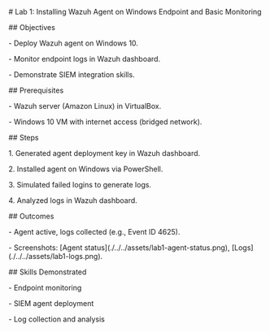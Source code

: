 \# Lab 1: Installing Wazuh Agent on Windows Endpoint and Basic Monitoring

\## Objectives

\- Deploy Wazuh agent on Windows 10.

\- Monitor endpoint logs in Wazuh dashboard.

\- Demonstrate SIEM integration skills.



\## Prerequisites

\- Wazuh server (Amazon Linux) in VirtualBox.

\- Windows 10 VM with internet access (bridged network).



\## Steps

1\. Generated agent deployment key in Wazuh dashboard.

2\. Installed agent on Windows via PowerShell.

3\. Simulated failed logins to generate logs.

4\. Analyzed logs in Wazuh dashboard.



\## Outcomes

\- Agent active, logs collected (e.g., Event ID 4625).

\- Screenshots: \[Agent status](./../../assets/lab1-agent-status.png), \[Logs](./../../assets/lab1-logs.png).



\## Skills Demonstrated

\- Endpoint monitoring

\- SIEM agent deployment

\- Log collection and analysis

